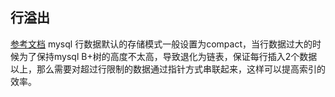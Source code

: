 ## 行溢出
[参考文档](https://zhuanlan.zhihu.com/p/312089234)
mysql 行数据默认的存储模式一般设置为compact，当行数据过大的时候为了保持mysql B+树的高度不太高，导致退化为链表，保证每行插入2个数据以上，那么需要对超过行限制的数据通过指针方式串联起来，这样可以提高索引的效率。